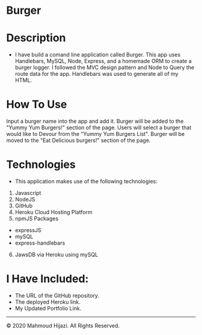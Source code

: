 # Burger


# Description 

 * I have build a comand line application called Burger. This app uses Handlebars, MySQL, Node, Express, and a homemade ORM to create a burger logger. I followed the MVC design pattern and Node to Query the route data for the app. Handlebars was used to generate all of my HTML.

 # How To Use 

 Input a burger name into the app and add it.
 Burger will be added to the "Yummy Yum Burgers!" section of the page.
 Users will select a burger that would like to Devour from the "Yummy Yum Burgers List".
 Burger will be moved to the "Eat Delicious burgers!" section of the page.


# Technologies

* This application makes use of the following technologies:

1. Javascript
2. NodeJS
3. GitHub
4. Heroku Cloud Hosting Platform
5. npmJS Packages
 - expressJS
 - mySQL
 - express-handlebars
6. JawsDB via Heroku using mySQL

# I Have Included:

* The URL of the GitHub repository.
* The deployed Heroku link.
* My Updated Portfolio Link.
- - -
© 2020 Mahmoud Hijazi. All Rights Reserved.





